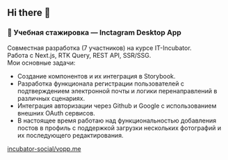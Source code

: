 ## Hi there 👋

### 🔗 Учебная стажировка — Inctagram Desktop App
Совместная разработка (7 участников) на курсе IT-Incubator.  
Работа с Next.js, RTK Query, REST API, SSR/SSG.  
Мои основные задачи:
- Создание компонентов и их интеграция в Storybook.
- Разработка функционала регистрации пользователей с подтверждением электронной почты и логики перенаправлений в различных сценариях.
- Интеграция авторизации через Github и Google с использованием внешних OAuth сервисов.
- В настоящее время работаю над функциональностью добавления постов в профиль с поддержкой загрузки нескольких фотографий и их последующего редактирования.

[incubator-social/vopp.me](https://github.com/incubator-social/vopp.me)

<!--
**aphex99/aphex99** is a ✨ _special_ ✨ repository because its `README.md` (this file) appears on your GitHub profile.

Here are some ideas to get you started:

- 🔭 I’m currently working on ...
- 🌱 I’m currently learning ...
- 👯 I’m looking to collaborate on ...
- 🤔 I’m looking for help with ...
- 💬 Ask me about ...
- 📫 How to reach me: ...
- 😄 Pronouns: ...
- ⚡ Fun fact: ...
-->
